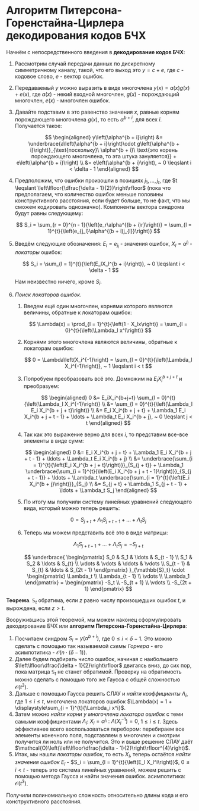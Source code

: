 # Алгоритм Питерсона-Горенстайна-Цирлера декодирования кодов БЧХ

Начнём с непосредственного введения в **декодирование кодов БЧХ**:

1. Рассмотрим случай передачи данных по дискретному симметричному каналу, такой, что его выход это $y = c + e$, где $c$ - кодовое слово, $e$ - вектор ошибок.
2. Передаваемый $y$ можно выразить в виде многочлена $y(x) = a(x)g(x) + e(x)$, где $a(x)$ - некий входной многочлен, $g(x)$ - порождающий многочлен, $e(x)$ - многочлен ошибок.
3. Давайте подставим в это равенство значения $x$, равные корням порождающего многочлена $g(x)$, то есть $\alpha^{b + i}$, для всех $i$. Получается такое:

    $$
      \begin{aligned}
        y\left(\alpha^{b + i}\right) &= \underbrace{a\left(\alpha^{b + i}\right)\cdot g\left(\alpha^{b + i}\right)}_{\text{поскольку}\ \alpha^{b + i}\ \text{это корень порождающего многочлена, то эта штука зануляется}} + e\left(\alpha^{b + i}\right) \\
        &= e\left(\alpha^{b + i}\right), ~ 0 \leqslant i < \delta - 1
      \end{aligned}
    $$

4. Предположим, что ошибки произошли в позициях $j_{1}, \ldots, j_{t}$, где $t \leqslant \left\lfloor{\dfrac{\delta - 1}{2}}\right\rfloor$ (пока что предполагаем, что количество ошибок меньше половины конструктивного расстояния, если будет больше, то не факт, что мы сможем кодировать однозначно). Компоненты вектора синдрома будут равны следующему:

    $$
      S_i = \sum_{r = 0}^{n - 1}{\left(e_r\alpha^{(b + i)r}\right)} = \sum_{l = 1}^{t}{\left(e_{j_l}\alpha^{(b + i)j_{l}}\right)}
    $$

5. Введём следующие обозначения: $E_l = e_{j_l}$ - значения ошибок, $X_l = \alpha^{j_l}$ - *локаторы* ошибок:

    $$
      S_i = \sum_{l = 1}^{t}{\left(E_lX_l^{b + i}\right)}, ~ 0 \leqslant i < \delta - 1
    $$

    Нам неизвестно ничего, кроме $S_i$.

6. *Поиск локаторов ошибок*.
    1. Введем ещё один многочлен, корнями которого являются величины, обратные к локаторам ошибок:

        $$
        \Lambda(x) = \prod_{l = 1}^{t}{\left(1 - X_lx\right)} = \sum_{l = 0}^{t}{\left(\Lambda_l x^l\right)}
        $$

    2. Корнями этого многочлена являются величины, обратные к локаторам ошибок:

        $$
        0 = \Lambda\left(X_i^{-1}\right) = \sum_{l = 0}^{t}{\left(\Lambda_l X_i^{-1}\right)}, ~ 1 \leqslant i < t
        $$

    3. Попробуем преобразовать всё это. Домножим на $E_iX_i^{b +j + t}$ и преобразуем:

        $$
        \begin{aligned}
        0 &= E_iX_i^{b+j+t} \sum_{l = 0}^{t}{\left(\Lambda_l X_i^{-1}\right)} \\
        &= \sum_{l = 0}^{t}{\left(\Lambda_l E_i X_i^{b + j + t}\right)} \\
        &= E_i X_i^{b + j + t} + \Lambda_1 E_i X_i^{b + j + t - 1} + \ldots + \Lambda_t E_i X_i^{b + j}, ~ 0 \leqslant j < t
        \end{aligned}
        $$

    4. Так как это выражение верно для всех $i$, то представим все-все элементы в виде сумм:

        $$
        \begin{aligned}
        0 &= E_i X_i^{b + j + t} + \Lambda_1 E_i X_i^{b + j + t - 1} + \ldots + \Lambda_t E_i X_i^{b + j} \\
        &= \underbrace{\sum_{i = 1}^{t}{\left(E_i X_i^{b + j + t}\right)}}_{S_{j + t}} + \Lambda_1 \underbrace{\sum_{i = 1}^{t}{\left(E_i X_i^{b + j + t - 1}\right)}}_{S_{j + t - 1}} + \ldots + \Lambda_t \underbrace{\sum_{i = 1}^{t}{\left(E_i X_i^{b + j}\right)}}_{S_j} \\
        &= S_{j + t} + \Lambda_1 S_{j + t - 1} + \ldots + \Lambda_t S_j
        \end{aligned}
        $$

    5. По итогу мы получили систему линейных уравнений следующего вида, который можно теперь решить:

        $$
        0 = S_{j + t} + \Lambda_1 S_{j + t - 1} + \ldots + \Lambda_t S_j
        $$

    6. Теперь мы можем представить всё это в виде матрицы:

        $$
        \Lambda_1 S_{j + t - 1} + \ldots + \Lambda_t S_j = -S_{j + t}
        $$

        $$
        \underbrace{
        \begin{pmatrix}
        S_0 & S_1 & \ldots & S_{t - 1} \\
        S_1 & S_2 & \ldots & S_{t} \\
        \vdots & \vdots & \ddots & \vdots \\
        S_{t - 1} & S_{t} & \ldots & S_{2t - 1}
        \end{pmatrix}
        }_{\mathbb{S}_t} \cdot
        \begin{pmatrix}
        \Lambda_t \\
        \Lambda_{t - 1} \\
        \vdots \\
        \Lambda_1
        \end{pmatrix} =
        \begin{pmatrix}
        -S_t \\
        -S_{t + 1} \\
        \vdots \\
        -S_{2t + 1}
        \end{pmatrix}
        $$

**Теорема**. $\mathbb{S}_t$ обратима, если $z$ равно числу произошедших ошибок $t$, и вырождена, если $z > t$.

Вооружившись этой теоремой, мы можем наконец сформулировать декодирование БЧХ или **алгоритм Питерсона-Горенстайна-Цирлера**:

1. Посчитаем синдром $S_i = y\left(\alpha^{b + i}\right)$, где $0 \leqslant i < \delta - 1$. Это можно сделать с помощью так называемой *схемы Горнера* - его асимпотитика - $\mathcal{O}(n\cdot (\delta - 1))$.
2. Далее будем подбирать число ошибок, начиная с наибольшего $\left\lfloor\dfrac{\delta - 1}{2}\right\rfloor$ двигаясь вниз, до сих пор, пока матрица $\mathbb{S}_t$ не станет обратимой. Проверку на обратимость можно сделать с помощью того же Гаусса с общей сложностью $\mathcal{O}(t^3)$.
3. Дальше с помощью Гаусса решить СЛАУ и *найти коэффициенты* $\Lambda_i$, где $1 \leqslant i \leqslant t$, многочлена локаторов ошибок $\Lambda(x) = 1 + \displaystyle\sum_{i = 1}^{t}{\Lambda_i x^i}$.
4. Затем можно *найти корни у многочлена локатора ошибок* с теми самыми коэффициентами $\Lambda_i$: $X_i = \alpha^{j_i}\ :\ \Lambda(X_i^{-1}) = 0$, $1 \leqslant i \leqslant t$. Здесь эффективнее всего воспользоваться перебором: перебираем все элементы конечного поля, подставляем в многочлен и смотрим получится ли ноль или не получится. Это и выше решение СЛАУ даёт $\mathcal{O}\left(\left\lfloor\dfrac{\delta - 1}{2}\right\rfloor^{4}\right)$.
5. Итак, мы нашли *локаторы ошибок*, то есть $X_l$, теперь остаётся *найти значения ошибок* $E_l$ - $S_i = \sum_{l = 1}^{t}{\left(E_l X_l^i\right)}$, $0 \leqslant i < t$ - теперь это система линейных уравнений, можем решить с помощью метода Гаусса и найти значения ошибок. асимпотитика: $\mathcal{O}(t^3)$.

Получили полиномиальную сложность относительно длины кода и его конструктивного расстояния.
